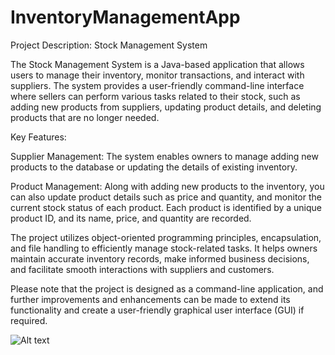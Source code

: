 # InventoryManagementApp

Project Description: Stock Management System

The Stock Management System is a Java-based application that allows users to manage their inventory, monitor transactions, and interact with suppliers. The system provides a user-friendly command-line interface where sellers can perform various tasks related to their stock, such as adding new products from suppliers, updating product details, and deleting products that are no longer needed.

Key Features:

Supplier Management: The system enables owners to manage adding new products to the database or updating the details of existing inventory.

Product Management: Along with adding new products to the inventory, you can also update product details such as price and quantity, and monitor the current stock status of each product. Each product is identified by a unique product ID, and its name, price, and quantity are recorded.

The project utilizes object-oriented programming principles, encapsulation, and file handling to efficiently manage stock-related tasks. It helps owners maintain accurate inventory records, make informed business decisions, and facilitate smooth interactions with suppliers and customers.

Please note that the project is designed as a command-line application, and further improvements and enhancements can be made to extend its functionality and create a user-friendly graphical user interface (GUI) if required.


![Alt text](https://github.com/user-attachments/assets/084fd3ca-8b0d-4075-b677-4b17ffa449cb)

